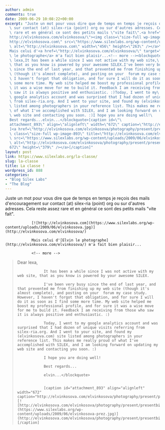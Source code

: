 ```yaml
---
author: admin
comments: true
date: 2009-06-29 10:08:22+00:00
excerpt: "Juste un mot pour vous dire que de temps en temps je reçois des mails d'encouragement\
  \ sur contact (at) silex-ria (point) org ou sur d'autres adresses. Cela reste assez\
  \ rare et en général ce sont des petits mails \"vite fait\".<a href=\"\
  http://elvinkosova.com/elvinkosova/\"><img class=\"size-full wp-image-889\" title=\"\
  http://elvinkosova.com\" src=\"https://www.silexlabs.org/wp-content/uploads/2009/06/elvinkosova.jpg\"\
  \ alt=\"http://elvinkosova.com\" width=\"456\" height=\"263\" /></a>\
  Mais celui d'<a href=\"http://elvinkosova.com/elvinkosova/\" target=\"_blank\">Elvin\
  \ le photographe</a> m'a fait bien plaisir...<!-- more --><blockquote>Dear\
  \ lexa,It has been a while since I was not active with my web site,\
  \ that as you know is powered by your awesome SILEX.I've been very busy\
  \ since the end of last year, and that prevented me from finishing up my web site\
  \ (though it's almost complete), and posting on your  forum my case study. However,\
  \ I haven't forgot that obligation, and for sure I will do it as soon as I find\
  \ some more time. My web site helped me boost my professional profile, and for sure\
  \ it was a wise move for me to build it. Feedback I am receiving from those who\
  \ saw it is always positive and enthusiastic. :)Today, I went to my\
  \ google analytics account and was surprised that I had dozen of unique visits referring\
  \ from silex-ria.org. And I went to your site, and found my (elvinkosova.com) site\
  \ listed among photographers in your reference list. This makes me really proud\
  \ of what I've accomplished with SILEX, and I am looking forward on updating my\
  \ web site and contacting you soon. :)I hope you are doing well!\
  Best regards...elvin...</blockquote>[caption id=\"\
  attachment_893\" align=\"alignleft\" width=\"672\" caption=\"http://elvinkosova.com/elvinkosova/photography/present/presentbio\"\
  ]<a href=\"http://elvinkosova.com/elvinkosova/photography/present/presentbio\"><img\
  \ class=\"size-full wp-image-893\" title=\"http://elvinkosova.com/elvinkosova/photography/present/presentbio\"\
  \ src=\"https://www.silexlabs.org/wp-content/uploads/2009/06/elvinkosova-prez.jpg\"\
  \ alt=\"http://elvinkosova.com/elvinkosova/photography/present/presentbio\" width=\"\
  672\" height=\"379\" /></a>[/caption]"
layout: post
link: https://www.silexlabs.org/la-classe/
slug: la-classe
title: La classe !
wordpress_id: 888
categories:
- "Blog Silex Labs"
- "The Blog"
---
```


Juste un mot pour vous dire que de temps en temps je reçois des mails d'encouragement sur contact (at) silex-ria (point) org ou sur d'autres adresses. Cela reste assez rare et en général ce sont des petits mails "vite fait".

				[![http://elvinkosova.com](https://www.silexlabs.org/wp-content/uploads/2009/06/elvinkosova.jpg)](http://elvinkosova.com/elvinkosova/)

				Mais celui d'[Elvin le photographe](http://elvinkosova.com/elvinkosova/) m'a fait bien plaisir...

				<!-- more -->


<blockquote>Dear lexa,

				It has been a while since I was not active with my web site, that as you know is powered by your awesome SILEX.

				I've been very busy since the end of last year, and that prevented me from finishing up my web site (though it's almost complete), and posting on your  forum my case study. However, I haven't forgot that obligation, and for sure I will do it as soon as I find some more time. My web site helped me boost my professional profile, and for sure it was a wise move for me to build it. Feedback I am receiving from those who saw it is always positive and enthusiastic. :)

				Today, I went to my google analytics account and was surprised that I had dozen of unique visits referring from silex-ria.org. And I went to your site, and found my (elvinkosova.com) site listed among photographers in your reference list. This makes me really proud of what I've accomplished with SILEX, and I am looking forward on updating my web site and contacting you soon. :)

				I hope you are doing well!

				Best regards...

				elvin...</blockquote>


				[caption id="attachment_893" align="alignleft" width="672" caption="http://elvinkosova.com/elvinkosova/photography/present/presentbio"][![http://elvinkosova.com/elvinkosova/photography/present/presentbio](https://www.silexlabs.org/wp-content/uploads/2009/06/elvinkosova-prez.jpg)](http://elvinkosova.com/elvinkosova/photography/present/presentbio)[/caption]

